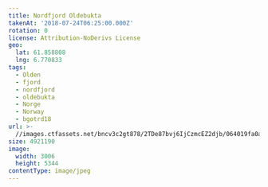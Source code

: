 ```yaml
---
title: Nordfjord Oldebukta
takenAt: '2018-07-24T06:25:00.000Z'
rotation: 0
license: Attribution-NoDerivs License
geo:
  lat: 61.858808
  lng: 6.770833
tags:
  - Olden
  - fjord
  - nordfjord
  - oldebukta
  - Norge
  - Norway
  - bgotrd18
url: >-
  //images.ctfassets.net/bncv3c2gt878/2TDe87bvj6IjCzmcEZ2djb/064019fa0a61c5f4bc7a33bc48a3a144/nordfjord-oldebukta_42051143650_o
size: 4921190
image:
  width: 3006
  height: 5344
contentType: image/jpeg
---
```


